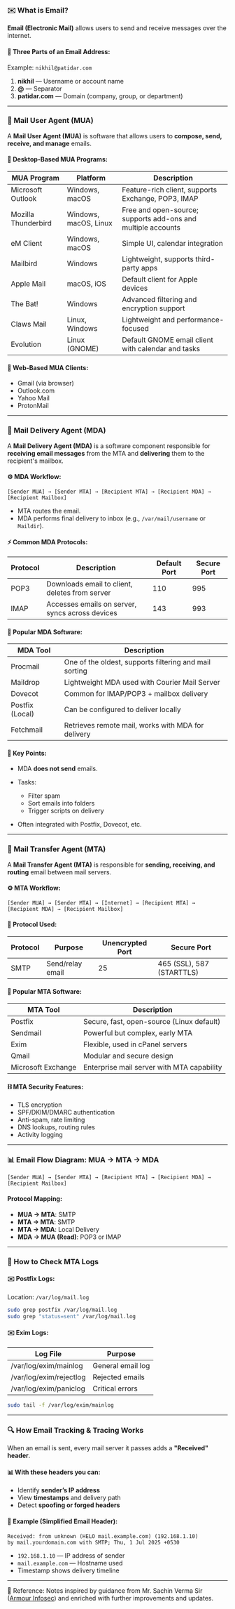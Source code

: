 

### ✉️ What is Email?

**Email (Electronic Mail)** allows users to send and receive messages over the internet.

#### 📅 Three Parts of an Email Address:

Example: `nikhil@patidar.com`

1. **nikhil** — Username or account name
2. **@** — Separator
3. **patidar.com** — Domain (company, group, or department)

---

### 📧 Mail User Agent (MUA)

A **Mail User Agent (MUA)** is software that allows users to **compose, send, receive, and manage** emails.

#### 🔧 Desktop-Based MUA Programs:

| MUA Program         | Platform              | Description                                                  |
| ------------------- | --------------------- | ------------------------------------------------------------ |
| Microsoft Outlook   | Windows, macOS        | Feature-rich client, supports Exchange, POP3, IMAP           |
| Mozilla Thunderbird | Windows, macOS, Linux | Free and open-source; supports add-ons and multiple accounts |
| eM Client           | Windows, macOS        | Simple UI, calendar integration                              |
| Mailbird            | Windows               | Lightweight, supports third-party apps                       |
| Apple Mail          | macOS, iOS            | Default client for Apple devices                             |
| The Bat!            | Windows               | Advanced filtering and encryption support                    |
| Claws Mail          | Linux, Windows        | Lightweight and performance-focused                          |
| Evolution           | Linux (GNOME)         | Default GNOME email client with calendar and tasks           |

#### 📁 Web-Based MUA Clients:

* Gmail (via browser)
* Outlook.com
* Yahoo Mail
* ProtonMail

---

### 📩 Mail Delivery Agent (MDA)

A **Mail Delivery Agent (MDA)** is a software component responsible for **receiving email messages** from the MTA and **delivering** them to the recipient's mailbox.

#### ⚙️ MDA Workflow:

```
[Sender MUA] → [Sender MTA] → [Recipient MTA] → [Recipient MDA] → [Recipient Mailbox]
```


* MTA routes the email.
* MDA performs final delivery to inbox (e.g., `/var/mail/username` or `Maildir`).

#### ⚡ Common MDA Protocols:

| Protocol | Description                                     | Default Port | Secure Port |
| -------- | ----------------------------------------------- | ------------ | ----------- |
| POP3     | Downloads email to client, deletes from server  | 110          | 995         |
| IMAP     | Accesses emails on server, syncs across devices | 143          | 993         |

#### 📄 Popular MDA Software:

| MDA Tool        | Description                                            |
| --------------- | ------------------------------------------------------ |
| Procmail        | One of the oldest, supports filtering and mail sorting |
| Maildrop        | Lightweight MDA used with Courier Mail Server          |
| Dovecot         | Common for IMAP/POP3 + mailbox delivery                |
| Postfix (Local) | Can be configured to deliver locally                   |
| Fetchmail       | Retrieves remote mail, works with MDA for delivery     |

#### 🔐 Key Points:

* MDA **does not send** emails.
* Tasks:

  * Filter spam
  * Sort emails into folders
  * Trigger scripts on delivery
* Often integrated with Postfix, Dovecot, etc.

---

### 📢 Mail Transfer Agent (MTA)

A **Mail Transfer Agent (MTA)** is responsible for **sending, receiving, and routing** email between mail servers.

#### ⚙️ MTA Workflow:

```
[Sender MUA] → [Sender MTA] → [Internet] → [Recipient MTA] → [Recipient MDA] → [Recipient Mailbox]
```

#### 🔢 Protocol Used:

| Protocol | Purpose          | Unencrypted Port | Secure Port               |
| -------- | ---------------- | ---------------- | ------------------------- |
| SMTP     | Send/relay email | 25               | 465 (SSL), 587 (STARTTLS) |

#### 📄 Popular MTA Software:

| MTA Tool           | Description                                |
| ------------------ | ------------------------------------------ |
| Postfix            | Secure, fast, open-source (Linux default)  |
| Sendmail           | Powerful but complex, early MTA            |
| Exim               | Flexible, used in cPanel servers           |
| Qmail              | Modular and secure design                  |
| Microsoft Exchange | Enterprise mail server with MTA capability |

#### ⛓️ MTA Security Features:

* TLS encryption
* SPF/DKIM/DMARC authentication
* Anti-spam, rate limiting
* DNS lookups, routing rules
* Activity logging

---

### 📊 Email Flow Diagram: MUA → MTA → MDA

```
[Sender MUA] → [Sender MTA] → [Recipient MTA] → [Recipient MDA] → [Recipient Mailbox]
```

#### Protocol Mapping:

* **MUA → MTA**: SMTP
* **MTA → MTA**: SMTP
* **MTA → MDA**: Local Delivery
* **MDA → MUA (Read)**: POP3 or IMAP

---

### 🔎 How to Check MTA Logs

#### ✉️ Postfix Logs:

Location: `/var/log/mail.log`

```bash
sudo grep postfix /var/log/mail.log
sudo grep "status=sent" /var/log/mail.log
```

#### ✉️ Exim Logs:

| Log File                | Purpose           |
| ----------------------- | ----------------- |
| /var/log/exim/mainlog   | General email log |
| /var/log/exim/rejectlog | Rejected emails   |
| /var/log/exim/paniclog  | Critical errors   |

```bash
sudo tail -f /var/log/exim/mainlog
```

---

### 🔍 How Email Tracking & Tracing Works

When an email is sent, every mail server it passes adds a **"Received" header**.

#### 📊 With these headers you can:

* Identify **sender’s IP address**
* View **timestamps** and delivery path
* Detect **spoofing or forged headers**

#### 🎨 Example (Simplified Email Header):

```
Received: from unknown (HELO mail.example.com) (192.168.1.10)
by mail.yourdomain.com with SMTP; Thu, 1 Jul 2025 +0530
```

* `192.168.1.10` — IP address of sender
* `mail.example.com` — Hostname used
* Timestamp shows delivery timeline

---

📖 Reference: Notes inspired by guidance from Mr. Sachin Verma Sir ([Armour Infosec](https://www.armourinfosec.com/)) and enriched with further improvements and updates.
